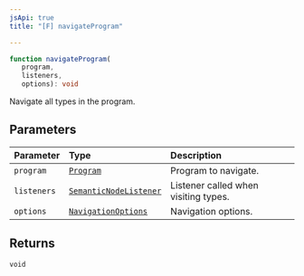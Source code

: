 ```yaml
---
jsApi: true
title: "[F] navigateProgram"

---
```

```ts
function navigateProgram(
   program, 
   listeners, 
   options): void
```

Navigate all types in the program.

## Parameters

| Parameter | Type | Description |
| :------ | :------ | :------ |
| `program` | [`Program`](../interfaces/Program.md) | Program to navigate. |
| `listeners` | [`SemanticNodeListener`](../type-aliases/SemanticNodeListener.md) | Listener called when visiting types. |
| `options` | [`NavigationOptions`](../interfaces/NavigationOptions.md) | Navigation options. |

## Returns

`void`
